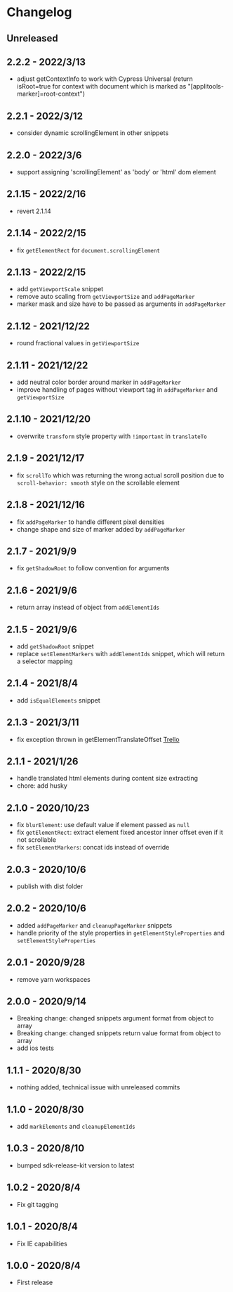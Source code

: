 
# Changelog

## Unreleased


## 2.2.2 - 2022/3/13

- adjust getContextInfo to work with Cypress Universal (return isRoot=true for context with document which is marked as "[applitools-marker]=root-context")

 ## 2.2.1 - 2022/3/12

- consider dynamic scrollingElement in other snippets 

## 2.2.0 - 2022/3/6

- support assigning 'scrollingElement' as 'body' or 'html' dom element

## 2.1.15 - 2022/2/16

- revert 2.1.14

## 2.1.14 - 2022/2/15

- fix `getElementRect` for `document.scrollingElement`

## 2.1.13 - 2022/2/15

- add `getViewportScale` snippet
- remove auto scaling from `getViewportSize` and `addPageMarker`
- marker mask and size have to be passed as arguments in `addPageMarker`

## 2.1.12 - 2021/12/22

- round fractional values in `getViewportSize`

## 2.1.11 - 2021/12/22

- add neutral color border around marker in `addPageMarker`
- improve handling of pages without viewport tag in `addPageMarker` and `getViewportSize`

## 2.1.10 - 2021/12/20

- overwrite `transform` style property with `!important` in `translateTo`

## 2.1.9 - 2021/12/17

- fix `scrollTo` which was returning the wrong actual scroll position due to `scroll-behavior: smooth` style on the scrollable element

## 2.1.8 - 2021/12/16

- fix `addPageMarker` to handle different pixel densities
- change shape and size of marker added by `addPageMarker`

## 2.1.7 - 2021/9/9

- fix `getShadowRoot` to follow convention for arguments

## 2.1.6 - 2021/9/6

- return array instead of object from `addElementIds`

## 2.1.5 - 2021/9/6

- add `getShadowRoot` snippet
- replace `setElementMarkers` with `addElementIds` snippet, which will return a selector mapping

## 2.1.4 - 2021/8/4

- add `isEqualElements` snippet

## 2.1.3 - 2021/3/11

- fix exception thrown in getElementTranslateOffset [Trello](https://trello.com/c/duAwaupv)

## 2.1.1 - 2021/1/26

- handle translated html elements during content size extracting
- chore: add husky

## 2.1.0 - 2020/10/23

- fix `blurElement`: use default value if element passed as `null`
- fix `getElementRect`: extract element fixed ancestor inner offset even if it not scrollable
- fix `setElementMarkers`: concat ids instead of override

## 2.0.3 - 2020/10/6

- publish with dist folder

## 2.0.2 - 2020/10/6

- added `addPageMarker` and `cleanupPageMarker` snippets
- handle priority of the style properties in `getElementStyleProperties` and `setElementStyleProperties`

## 2.0.1 - 2020/9/28

- remove yarn workspaces

## 2.0.0 - 2020/9/14

- Breaking change: changed snippets argument format from object to array
- Breaking change: changed snippets return value format from object to array
- add ios tests

## 1.1.1 - 2020/8/30

- nothing added, technical issue with unreleased commits

## 1.1.0 - 2020/8/30

- add `markElements` and `cleanupElementIds`

## 1.0.3 - 2020/8/10

- bumped sdk-release-kit version to latest

## 1.0.2 - 2020/8/4

- Fix git tagging

## 1.0.1 - 2020/8/4

- Fix IE capabilities

## 1.0.0 - 2020/8/4

- First release
